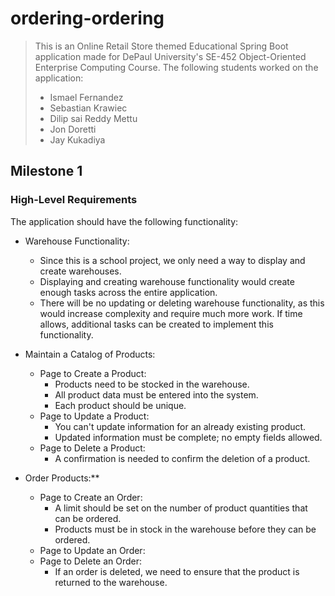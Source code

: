 # ordering-ordering
> This is an Online Retail Store themed Educational Spring Boot application made for DePaul University's SE-452 Object-Oriented Enterprise Computing Course. The following students worked on the application:
> - Ismael Fernandez
> - Sebastian Krawiec
> - Dilip sai Reddy Mettu
> - Jon Doretti
> - Jay Kukadiya

## Milestone 1
### High-Level Requirements
The application should have the following functionality:
- Warehouse Functionality:
  - Since this is a school project, we only need a way to display and create warehouses.
  - Displaying and creating warehouse functionality would create enough tasks across the entire application.
  - There will be no updating or deleting warehouse functionality, as this would increase complexity and require much more work. If time allows, additional tasks can be created to implement this functionality.

- Maintain a Catalog of Products:
  - Page to Create a Product:
    - Products need to be stocked in the warehouse.
    - All product data must be entered into the system.
    - Each product should be unique.
  - Page to Update a Product:
    - You can't update information for an already existing product.
    - Updated information must be complete; no empty fields allowed.
  - Page to Delete a Product:
    - A confirmation is needed to confirm the deletion of a product.

- Order Products:**
  - Page to Create an Order:
    - A limit should be set on the number of product quantities that can be ordered.
    - Products must be in stock in the warehouse before they can be ordered.
  - Page to Update an Order:
  - Page to Delete an Order:
    - If an order is deleted, we need to ensure that the product is returned to the warehouse.
